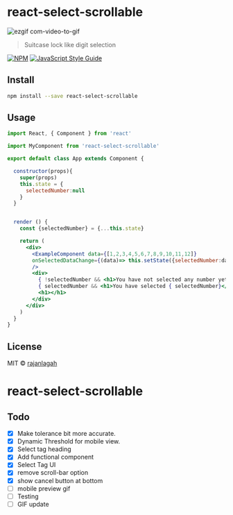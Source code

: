 # react-select-scrollable


![ezgif com-video-to-gif](https://user-images.githubusercontent.com/20952569/79513551-c3992c80-8061-11ea-955d-130debb0b570.gif)

> Suitcase lock like digit selection 

[![NPM](https://img.shields.io/npm/v/react-select-scrollable.svg)](https://www.npmjs.com/package/react-select-scrollable) [![JavaScript Style Guide](https://img.shields.io/badge/code_style-standard-brightgreen.svg)](https://standardjs.com)

## Install

```bash
npm install --save react-select-scrollable
```

## Usage

```jsx
import React, { Component } from 'react'

import MyComponent from 'react-select-scrollable'

export default class App extends Component {

  constructor(props){
    super(props)
    this.state = {  
      selectedNumber:null
    }
  }


  render () {
    const {selectedNumber} = {...this.state}

    return (
      <div>
        <ExampleComponent data={[1,2,3,4,5,6,7,8,9,10,11,12]}  
        onSelectedDataChange={(data)=> this.setState({selectedNumber:data})} 
        />
        <div>
          { !selectedNumber && <h1>You have not selected any number yet</h1>}
          { selectedNumber && <h1>You have selected { selectedNumber}</h1>}
          <h1></h1>
        </div>
      </div>
    )
  }
}
```

## License

MIT © [rajanlagah](https://github.com/rajanlagah)
# react-select-scrollable


## Todo 
- [x] Make tolerance bit more accurate.
- [x] Dynamic Threshold for mobile view.
- [x] Select tag heading 
- [x] Add functional component 
- [x] Select Tag UI 
- [x] remove scroll-bar option 
- [x] show cancel button at bottom 
- [ ] mobile preview gif
- [ ] Testing 
- [ ] GIF update
